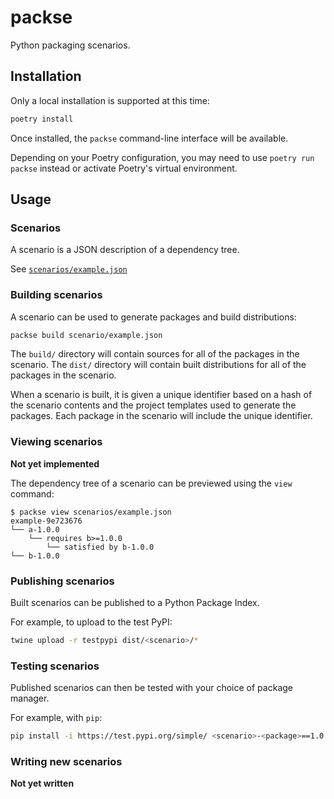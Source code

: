 # packse

Python packaging scenarios.

## Installation

Only a local installation is supported at this time:

```bash
poetry install
```
Once installed, the `packse` command-line interface will be available.

Depending on your Poetry configuration, you may need to use `poetry run packse` instead or activate Poetry's 
virtual environment.

## Usage

### Scenarios

A scenario is a JSON description of a dependency tree.

See [`scenarios/example.json`](./scenarios/example.json)

### Building scenarios

A scenario can be used to generate packages and build distributions:

```bash
packse build scenario/example.json
```

The `build/` directory will contain sources for all of the packages in the scenario.
The `dist/` directory will contain built distributions for all of the packages in the scenario.

When a scenario is built, it is given a unique identifier based on a hash of the scenario contents and the project
templates used to generate the packages. Each package in the scenario will include the unique identifier.

### Viewing scenarios

**Not yet implemented**

The dependency tree of a scenario can be previewed using the `view` command:

```
$ packse view scenarios/example.json
example-9e723676
└── a-1.0.0
    └── requires b>=1.0.0
        └── satisfied by b-1.0.0
└── b-1.0.0
```

### Publishing scenarios

Built scenarios can be published to a Python Package Index.

For example, to upload to the test PyPI:

```bash
twine upload -r testpypi dist/<scenario>/*
```

### Testing scenarios

Published scenarios can then be tested with your choice of package manager.

For example, with `pip`:

```bash
pip install -i https://test.pypi.org/simple/ <scenario>-<package>==1.0.0
```

### Writing new scenarios

**Not yet written**
